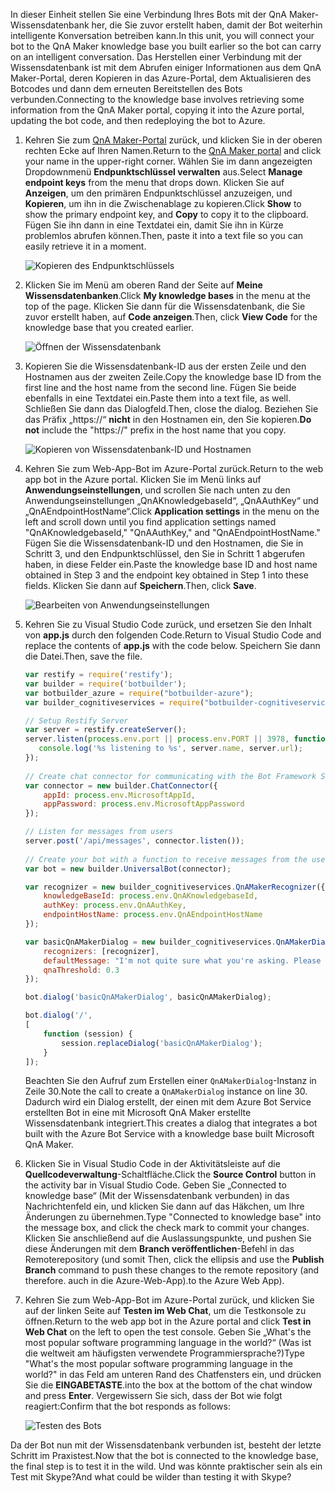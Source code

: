 <span data-ttu-id="cecab-101">In dieser Einheit stellen Sie eine Verbindung Ihres Bots mit der QnA Maker-Wissensdatenbank her, die Sie zuvor erstellt haben, damit der Bot weiterhin intelligente Konversation betreiben kann.</span><span class="sxs-lookup"><span data-stu-id="cecab-101">In this unit, you will connect your bot to the QnA Maker knowledge base you built earlier so the bot can carry on an intelligent conversation.</span></span> <span data-ttu-id="cecab-102">Das Herstellen einer Verbindung mit der Wissensdatenbank ist mit dem Abrufen einiger Informationen aus dem QnA Maker-Portal, deren Kopieren in das Azure-Portal, dem Aktualisieren des Botcodes und dann dem erneuten Bereitstellen des Bots verbunden.</span><span class="sxs-lookup"><span data-stu-id="cecab-102">Connecting to the knowledge base involves retrieving some information from the QnA Maker portal, copying it into the Azure portal, updating the bot code, and then redeploying the bot to Azure.</span></span>

1. <span data-ttu-id="cecab-103">Kehren Sie zum [QnA Maker-Portal](https://www.qnamaker.ai/) zurück, und klicken Sie in der oberen rechten Ecke auf Ihren Namen.</span><span class="sxs-lookup"><span data-stu-id="cecab-103">Return to the [QnA Maker portal](https://www.qnamaker.ai/) and click your name in the upper-right corner.</span></span> <span data-ttu-id="cecab-104">Wählen Sie im dann angezeigten Dropdownmenü **Endpunktschlüssel verwalten** aus.</span><span class="sxs-lookup"><span data-stu-id="cecab-104">Select **Manage endpoint keys** from the menu that drops down.</span></span> <span data-ttu-id="cecab-105">Klicken Sie auf **Anzeigen**, um den primären Endpunktschlüssel anzuzeigen, und **Kopieren**, um ihn in die Zwischenablage zu kopieren.</span><span class="sxs-lookup"><span data-stu-id="cecab-105">Click **Show** to show the primary endpoint key, and **Copy** to copy it to the clipboard.</span></span> <span data-ttu-id="cecab-106">Fügen Sie ihn dann in eine Textdatei ein, damit Sie ihn in Kürze problemlos abrufen können.</span><span class="sxs-lookup"><span data-stu-id="cecab-106">Then, paste it into a text file so you can easily retrieve it in a moment.</span></span>

    ![Kopieren des Endpunktschlüssels](../media-draft/6-copy-primary-key.png)

1. <span data-ttu-id="cecab-108">Klicken Sie im Menü am oberen Rand der Seite auf **Meine Wissensdatenbanken**.</span><span class="sxs-lookup"><span data-stu-id="cecab-108">Click **My knowledge bases** in the menu at the top of the page.</span></span> <span data-ttu-id="cecab-109">Klicken Sie dann für die Wissensdatenbank, die Sie zuvor erstellt haben, auf **Code anzeigen**.</span><span class="sxs-lookup"><span data-stu-id="cecab-109">Then, click **View Code** for the knowledge base that you created earlier.</span></span>

    ![Öffnen der Wissensdatenbank](../media-draft/6-open-knowledge-base.png)

1. <span data-ttu-id="cecab-111">Kopieren Sie die Wissensdatenbank-ID aus der ersten Zeile und den Hostnamen aus der zweiten Zeile.</span><span class="sxs-lookup"><span data-stu-id="cecab-111">Copy the knowledge base ID from the first line and the host name from the second line.</span></span> <span data-ttu-id="cecab-112">Fügen Sie beide ebenfalls in eine Textdatei ein.</span><span class="sxs-lookup"><span data-stu-id="cecab-112">Paste them into a text file, as well.</span></span> <span data-ttu-id="cecab-113">Schließen Sie dann das Dialogfeld.</span><span class="sxs-lookup"><span data-stu-id="cecab-113">Then, close the dialog.</span></span> <span data-ttu-id="cecab-114">Beziehen Sie das Präfix „https://“ **nicht** in den Hostnamen ein, den Sie kopieren.</span><span class="sxs-lookup"><span data-stu-id="cecab-114">**Do not** include the "https://" prefix in the host name that you copy.</span></span>

    ![Kopieren von Wissensdatenbank-ID und Hostnamen](../media-draft/6-copy-endpoint-info.png)  

1. <span data-ttu-id="cecab-116">Kehren Sie zum Web-App-Bot im Azure-Portal zurück.</span><span class="sxs-lookup"><span data-stu-id="cecab-116">Return to the web app bot in the Azure portal.</span></span> <span data-ttu-id="cecab-117">Klicken Sie im Menü links auf **Anwendungseinstellungen**, und scrollen Sie nach unten zu den Anwendungseinstellungen „QnAKnowledgebaseId“, „QnAAuthKey“ und „QnAEndpointHostName“.</span><span class="sxs-lookup"><span data-stu-id="cecab-117">Click **Application settings** in the menu on the left and scroll down until you find application settings named "QnAKnowledgebaseId," "QnAAuthKey," and "QnAEndpointHostName."</span></span> <span data-ttu-id="cecab-118">Fügen Sie die Wissensdatenbank-ID und den Hostnamen, die Sie in Schritt 3, und den Endpunktschlüssel, den Sie in Schritt 1 abgerufen haben, in diese Felder ein.</span><span class="sxs-lookup"><span data-stu-id="cecab-118">Paste the knowledge base ID and host name obtained in Step 3 and the endpoint key obtained in Step 1 into these fields.</span></span> <span data-ttu-id="cecab-119">Klicken Sie dann auf **Speichern**.</span><span class="sxs-lookup"><span data-stu-id="cecab-119">Then, click **Save**.</span></span>

    ![Bearbeiten von Anwendungseinstellungen](../media-draft/6-enter-app-settings.png)

1. <span data-ttu-id="cecab-121">Kehren Sie zu Visual Studio Code zurück, und ersetzen Sie den Inhalt von **app.js** durch den folgenden Code.</span><span class="sxs-lookup"><span data-stu-id="cecab-121">Return to Visual Studio Code and replace the contents of **app.js** with the code below.</span></span> <span data-ttu-id="cecab-122">Speichern Sie dann die Datei.</span><span class="sxs-lookup"><span data-stu-id="cecab-122">Then, save the file.</span></span>

    ```JavaScript
    var restify = require('restify');
    var builder = require('botbuilder');
    var botbuilder_azure = require("botbuilder-azure");
    var builder_cognitiveservices = require("botbuilder-cognitiveservices");
    
    // Setup Restify Server
    var server = restify.createServer();
    server.listen(process.env.port || process.env.PORT || 3978, function () {
       console.log('%s listening to %s', server.name, server.url); 
    });
      
    // Create chat connector for communicating with the Bot Framework Service
    var connector = new builder.ChatConnector({
        appId: process.env.MicrosoftAppId,
        appPassword: process.env.MicrosoftAppPassword     
    });
    
    // Listen for messages from users 
    server.post('/api/messages', connector.listen());
     
    // Create your bot with a function to receive messages from the user
    var bot = new builder.UniversalBot(connector);
    
    var recognizer = new builder_cognitiveservices.QnAMakerRecognizer({
        knowledgeBaseId: process.env.QnAKnowledgebaseId, 
        authKey: process.env.QnAAuthKey,
        endpointHostName: process.env.QnAEndpointHostName
    });
    
    var basicQnAMakerDialog = new builder_cognitiveservices.QnAMakerDialog({
        recognizers: [recognizer],
        defaultMessage: "I'm not quite sure what you're asking. Please ask your question again.",
        qnaThreshold: 0.3
    });
    
    bot.dialog('basicQnAMakerDialog', basicQnAMakerDialog);
    
    bot.dialog('/',
    [
        function (session) {
            session.replaceDialog('basicQnAMakerDialog');
        }
    ]);
    ```

    <span data-ttu-id="cecab-123">Beachten Sie den Aufruf zum Erstellen einer `QnAMakerDialog`-Instanz in Zeile 30.</span><span class="sxs-lookup"><span data-stu-id="cecab-123">Note the call to create a `QnAMakerDialog` instance on line 30.</span></span> <span data-ttu-id="cecab-124">Dadurch wird ein Dialog erstellt, der einen mit dem Azure Bot Service erstellten Bot in eine mit Microsoft QnA Maker erstellte Wissensdatenbank integriert.</span><span class="sxs-lookup"><span data-stu-id="cecab-124">This creates a dialog that integrates a bot built with the Azure Bot Service with a knowledge base built Microsoft QnA Maker.</span></span>
 
1. <span data-ttu-id="cecab-125">Klicken Sie in Visual Studio Code in der Aktivitätsleiste auf die **Quellcodeverwaltung**-Schaltfläche.</span><span class="sxs-lookup"><span data-stu-id="cecab-125">Click the **Source Control** button in the activity bar in Visual Studio Code.</span></span> <span data-ttu-id="cecab-126">Geben Sie „Connected to knowledge base“ (Mit der Wissensdatenbank verbunden) in das Nachrichtenfeld ein, und klicken Sie dann auf das Häkchen, um Ihre Änderungen zu übernehmen.</span><span class="sxs-lookup"><span data-stu-id="cecab-126">Type "Connected to knowledge base" into the message box, and click the check mark to commit your changes.</span></span> <span data-ttu-id="cecab-127">Klicken Sie anschließend auf die Auslassungspunkte, und pushen Sie diese Änderungen mit dem **Branch veröffentlichen**-Befehl in das Remoterepository (und somit </span><span class="sxs-lookup"><span data-stu-id="cecab-127">Then, click the ellipsis and use the **Publish Branch** command to push these changes to the remote repository (and therefore.</span></span> <span data-ttu-id="cecab-128">auch in die Azure-Web-App).</span><span class="sxs-lookup"><span data-stu-id="cecab-128">to the Azure Web App).</span></span>

1. <span data-ttu-id="cecab-129">Kehren Sie zum Web-App-Bot im Azure-Portal zurück, und klicken Sie auf der linken Seite auf **Testen im Web Chat**, um die Testkonsole zu öffnen.</span><span class="sxs-lookup"><span data-stu-id="cecab-129">Return to the web app bot in the Azure portal and click **Test in Web Chat** on the left to open the test console.</span></span> <span data-ttu-id="cecab-130">Geben Sie „What's the most popular software programming language in the world?“ (Was ist die weltweit am häufigsten verwendete Programmiersprache?)</span><span class="sxs-lookup"><span data-stu-id="cecab-130">Type "What's the most popular software programming language in the world?"</span></span> <span data-ttu-id="cecab-131">in das Feld am unteren Rand des Chatfensters ein, und drücken Sie die **EINGABETASTE**.</span><span class="sxs-lookup"><span data-stu-id="cecab-131">into the box at the bottom of the chat window and press **Enter**.</span></span> <span data-ttu-id="cecab-132">Vergewissern Sie sich, dass der Bot wie folgt reagiert:</span><span class="sxs-lookup"><span data-stu-id="cecab-132">Confirm that the bot responds as follows:</span></span>

    ![Testen des Bots](../media-draft/6-portal-testing-chat.png)

<span data-ttu-id="cecab-134">Da der Bot nun mit der Wissensdatenbank verbunden ist, besteht der letzte Schritt im Praxistest.</span><span class="sxs-lookup"><span data-stu-id="cecab-134">Now that the bot is connected to the knowledge base, the final step is to test it in the wild.</span></span> <span data-ttu-id="cecab-135">Und was könnte praktischer sein als ein Test mit Skype?</span><span class="sxs-lookup"><span data-stu-id="cecab-135">And what could be wilder than testing it with Skype?</span></span>